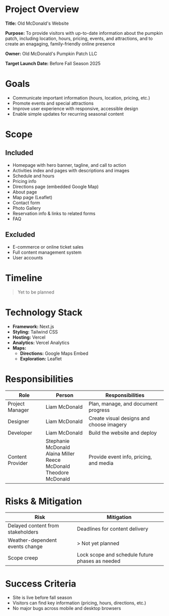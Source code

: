 # Project Overview
**Title:** Old McDonald's Website

**Purpose:** To provide visitors with up-to-date information about the pumpkin patch, including location, hours, pricing, events, and attractions, and to create an enagaging, family-friendly online presence

**Owner:** Old McDonald's Pumpkin Patch LLC

**Target Launch Date:** Before Fall Season 2025

# Goals
- Communicate important information (hours, location, pricing, etc.)
- Promote events and special attractions
- Improve user experience with responsive, accessible design
- Enable simple updates for recurring seasonal content

# Scope
## Included
- Homepage with hero banner, tagline, and call to action
- Activities index and pages with descriptions and images
- Schedule and hours
- Pricing info
- Directions page (embedded Google Map)
- About page
- Map page (Leaflet)
- Contact form
- Photo Gallery
- Reservation info & links to related forms
- FAQ

## Excluded
- E-commerce or online ticket sales
- Full content management system
- User accounts

# Timeline
> Yet to be planned

# Technology Stack
- **Framework:** Next.js
- **Styling:** Tailwind CSS
- **Hosting:** Vercel
- **Analytics:** Vercel Analytics
- **Maps:**
   - **Directions:** Google Maps Embed
   - **Exploration:** Leaflet

 # Responsibilities
 | Role             | Person               | Responsibilities                         |
| ---------------- | -------------------- | ---------------------------------------- |
| Project Manager  | Liam McDonald         | Plan, manage, and document progress      |
| Designer         | Liam McDonald  | Create visual designs and choose imagery |
| Developer        | Liam McDonald               | Build the website and deploy             |
| Content Provider | Stephanie McDonald <br/> Alaina Miller <br/> Reece McDonald <br/> Theodore McDonald| Provide event info, pricing, and media   |

# Risks & Mitigation
| Risk                              | Mitigation                                      |
| --------------------------------- | ----------------------------------------------- |
| Delayed content from stakeholders | Deadlines for content delivery     |
| Weather-dependent events change   | > Not yet planned        |
| Scope creep                       | Lock scope and schedule future phases as needed |

# Success Criteria
- Site is live before fall season
- Visitors can find key information (pricing, hours, directions, etc.)
- No major bugs across mobile and desktop browsers
